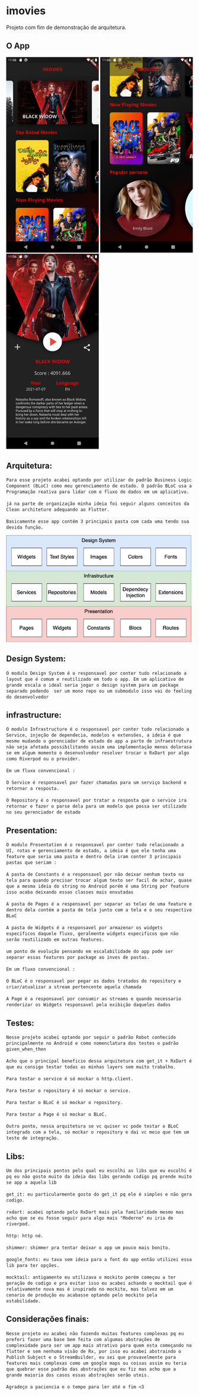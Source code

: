 # imovies

Projeto com fim de demonstração de arquitetura.
## O App

<img src="screenshots/ss1.png?raw=true" width="250"> <img src="screenshots/ss2.png?raw=true" width="250"> <img src="screenshots/ss3.png?raw=true" width="250">
## Arquitetura:

    Para esse projeto acabei optando por utilizar do padrão Business Logic Component (BLoC) como meu gerenciamento de estado. O padrão BLoC usa a Programação reativa para lidar com o fluxo de dados em um aplicativo.

    já na parte de organização minha ideia foi seguir alguns conceitos da Clean architeture adequando ao Flutter.

    Basicamente esse app contém 3 principais pasta com cada uma tendo sua devida função.

<img src="screenshots/arq.png?raw=true" width="500">

## Design System:

    O modulo Design System é o responsavel por conter tudo relacionado a layout que é comum e reutilizado em todo o app. Em um aplicativo de grande escala o ideal seria jogar o design system para um package separado podendo  ser um mono repo ou um submodulo isso vai do feeling do desenvolvedor

## infrastructure:

    O modulo Infrastructure é o responsavel por conter tudo relacionado a Service, injeção de dependecia, modelos e extensões, a ideia é que mesmo mudando o gerenciador de estado do app a parte de infraestrutura não seja afetada possibilitando assim uma implementação menos dolorasa se em algum momento o desenvolvedor resolver trocar o RxDart por algo como Riverpod ou o provider.

    Em um fluxo convencional :  

    O Service é responsavel por fazer chamadas para um serviço backend e retornar a resposta.

    O Repository é o responsavel por tratar a resposta que o service ira retornar e fazer o parse dela para um modelo que possa ser utilizado no seu gerenciador de estado

## Presentation:

    O modulo Presentation é o responsavel por conter tudo relacionado a UI, rotas e gerenciamento de estado, a ideia é que ele tenha uma feature que seria uma pasta e dentro dela iram conter 3 principais pastas que seriam :

    A pasta de Constants é a responsavel por não deixar nenhum texto na tela para quando precisar trocar algum texto ser facil de achar, quase que a mesma ideia do string no Android porém é uma String por feature isso acaba deixando essas classes mais enxutadas 

    A pasta de Pages é a responsavel por separar as telas de uma feature e dentro dela contém a pasta de tela junto com a tela e o seu respectivo BLoC

    A pasta de Widgets é a responsavel por armazenar os widgets especificos daquele fluxo, geralmente widgets especificos que não serão reutilizado em outras features.

    um ponto de evolução pensando em escalabilidade do app pode ser separar essas features por package ao inves de pastas.

    Em um fluxo convencional : 

    O BLoC é o responsavel por pegar os dados tratados do repository e criar/atualizar a stream pertencente aquela chamada

    A Page é a responsavel por consumir as streams e quando necessario renderizar os Widgets responsavel pela exibição daqueles dados

## Testes:

    Nesse projeto acabei optando por seguir o padrão Robot conhecido principalmente no Android e como nomenclatura dos testes o padrão given_when_then

    Acho que o principal beneficio dessa arquitetura com get_it + RxDart é que eu consigo testar todas as minhas layers sem muito trabalho.
    
    Para testar o service é só mockar o http.client.

    Para testar o repository é só mockar o service.

    Para testar o BLoC é só mockar o repository.

    Para testar a Page é só mockar o BLoC.

    Outro ponto, nessa arquitetura se vc quiser vc pode testar o BLoC integrado com a tela, só mockar o repository e dai vc meio que tem um teste de integração.

## Libs:

    Um dos principais pontos pelo qual eu escolhi as libs que eu escolhi é pq eu não gosto muito da ideia das libs gerando codigo pq prende muito se app a aquela lib

    get_it: eu particularmente gosto do get_it pq ele é simples e não gera codigo.

    rxdart: acabei optando pelo RxDart mais pela familaridade mesmo mas acho que se eu fosse seguir para algo mais "Moderno" eu iria de riverpod.

    http: http né.

    shimmer: shimmer pra tentar deixar o app um pouco mais bonito.

    google_fonts: eu tava sem ideia para a font do app então utilizei essa lib para ter opções.

    mocktail: antigamente eu utilizava o mockito porém começou a ter geração de codigo e pra evitar isso eu acabei achando o mocktail que é relativamente nova mas é inspirado no mockito, mas talvez em um cenario de produção eu acabasse optando pelo mockito pela estabilidade.     

## Considerações finais:

    Nesse projeto eu acabei não fazendo muitas features complexas pq eu preferi fazer uma base bem feita com algumas abstrações de complexidade para ser um app mais atrativo para quem esta começando no flutter e sem nenhuma visão de Rx, por isso eu acabei abstraindo o Publish Subject e o StreamBuilder, eu sei que provavelmente para features mais complexas como um google maps ou coisas assim eu teria que quebrar esse padrão das abstrações que eu fiz mas acho que a grande maioria dos casos essas abstrações serão uteis.

    Agradeço a paciencia e o tempo para ler até o fim <3    



